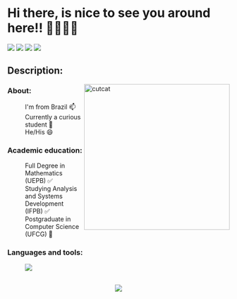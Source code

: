 <h1>Hi there, is nice to see you around here!! 🧙‍♂🫰🏼</h1>
<div> 
  <a href="https://www.youtube.com/channel/UCMDkQEurzPXSQrZgWFZFEcg" target="_blank"><img src="https://img.shields.io/badge/YouTube-FF0000?style=for-the-badge&logo=youtube&logoColor=white" target="_blank"></a>
  <a href="https://www.instagram.com/iriedsonsouto/" target="_blank"><img src="https://img.shields.io/badge/-Instagram-%23E4405F?style=for-the-badge&logo=instagram&logoColor=white" target="_blank"></a>
  <a href = "mailto:iriedson.souto@academico.ifpb.edu.br"><img src="https://img.shields.io/badge/-Gmail-%23333?style=for-the-badge&logo=gmail&logoColor=white" target="_blank"></a>
  <a href="https://www.linkedin.com/in/iriedson-souto-maior-de-moraes-vilar-457781209" target="_blank"><img src="https://img.shields.io/badge/-LinkedIn-%230077B5?style=for-the-badge&logo=linkedin&logoColor=white" target="_blank"></a>
</div>
<p>
<div class=informacoes>
  <h2>Description:</h2>
  <img src="https://media.tenor.com/owTx7AAWULQAAAAi/waving-hands-cats.gif" width="330px" align="right" alt="cutcat">
    <dl>
      <dt><h3>About:</h3></dt>
        <dd>I'm from Brazil 📫</dd>
        <dd>Currently a curious student 🔭</dd>
        <dd>He/His 😄</dd>
      <dt><h3>Academic education:</h3></dt>
        <dd>Full Degree in Mathematics (UEPB) ✅</dd>
        <dd>Studying Analysis and Systems Development  (IFPB) ✅</dd>
        <dd>Postgraduate in Computer Science  (UFCG) 🔄</dd>
      <dt><h3>Languages and tools:</h3></dt>
        <dd>  
          <a href="https://skillicons.dev">
          <img src="https://skillicons.dev/icons?i=java,spring,js,ts,nodejs,react,html,css,mysql,postgres,mongodb&theme=light" />
          </a>
      </dd>
    </dl>
<div align="center"><br>
  <img src="https://img.wattpad.com/f62f2a4679f2ed3490f015f516a9d2c319741913/68747470733a2f2f73332e616d617a6f6e6177732e636f6d2f776174747061642d6d656469612d736572766963652f53746f7279496d6167652f746b45345050424e51385f4f4e513d3d2d3331332e3136643534343331366462373438343536393437333132383737392e676966" />






